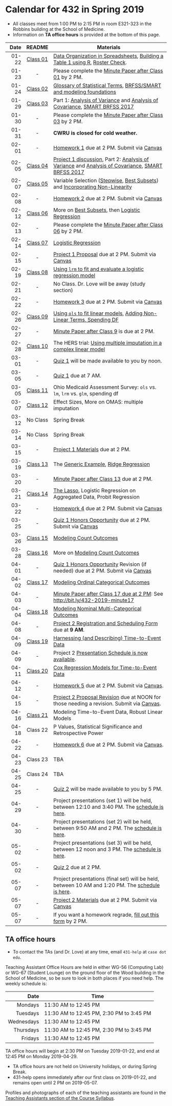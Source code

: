 # Calendar for 432 in Spring 2019

- All classes meet from 1:00 PM to 2:15 PM in room E321-323 in the Robbins building at the School of Medicine.
- Information on **TA office hours** is provided at the bottom of this page.

Date | README | Materials
---------: | :--------: | ----------------------------------------------------------------------
01-22 | [Class 01](https://github.com/THOMASELOVE/2019-432/tree/master/slides/class01) | [Data Organization in Spreadsheets](https://github.com/THOMASELOVE/2019-432/blob/master/references/pdf/Broman_and_Woo_2018_Data_Organization_in_Spreadsheets.pdf), [Building a Table 1 using R](https://thomaselove.github.io/2019-432-book/building-table-1.html), [Roster Check](http://bit.ly/432-2019-roster-check).
01-23 | - | Please complete the [Minute Paper after Class 01](http://bit.ly/432-2019-minute01) by 2 PM.
01-24 | [Class 02](https://github.com/THOMASELOVE/2019-432/tree/master/slides/class02) | [Glossary of Statistical Terms](http://hbiostat.org/doc/glossary.pdf), [BRFSS/SMART and modeling foundations](https://thomaselove.github.io/2019-432-book/linear-regression-on-a-small-smart-data-set.html)
01-29 | [Class 03](https://github.com/THOMASELOVE/2019-432/tree/master/slides/class03) | Part 1: [Analysis of Variance](https://thomaselove.github.io/2019-432-book/analysis-of-variance.html) and [Analysis of Covariance](https://thomaselove.github.io/2019-432-book/analysis-of-covariance.html), [SMART BRFSS 2017](https://github.com/THOMASELOVE/2019-432/tree/master/data-and-code/smart_2017)
01-30 | - | Please complete the [Minute Paper after Class 03](http://bit.ly/432-2019-minute03) by 2 PM.
01-31 | - | **CWRU is closed for cold weather.**
02-01 | - | [Homework 1](https://github.com/THOMASELOVE/2019-432/tree/master/homework) due at 2 PM. Submit via [Canvas](https://canvas.case.edu/)
02-05 | [Class 04](https://github.com/THOMASELOVE/2019-432/tree/master/slides/class04) | [Project 1 discussion](https://github.com/THOMASELOVE/2019-432/tree/master/projects), Part 2: [Analysis of Variance](https://thomaselove.github.io/2019-432-book/analysis-of-variance.html) and [Analysis of Covariance](https://thomaselove.github.io/2019-432-book/analysis-of-covariance.html), [SMART BRFSS 2017](https://github.com/THOMASELOVE/2019-432/tree/master/data-and-code/smart_2017)
02-07 | [Class 05](https://github.com/THOMASELOVE/2019-432/tree/master/slides/class05) | Variable Selection ([Stepwise](https://thomaselove.github.io/2019-432-book/stepwise-variable-selection.html), [Best Subsets](https://thomaselove.github.io/2019-432-book/best-subsets-variable-selection-in-our-prostate-cancer-study.html)) and [Incorporating Non-Linearity](https://thomaselove.github.io/2019-432-book/adding-non-linear-terms-to-a-linear-regression-model.html)
02-08 | - | [Homework 2](https://github.com/THOMASELOVE/2019-432/tree/master/homework) due at 2 PM. Submit via [Canvas](https://canvas.case.edu/)
02-12 | [Class 06](https://github.com/THOMASELOVE/2019-432/tree/master/slides/class06) | More on [Best Subsets](https://thomaselove.github.io/2019-432-book/best-subsets-variable-selection-in-our-prostate-cancer-study.html), then [Logistic Regression](https://thomaselove.github.io/2019-432-book/logistic-regression-the-foundations.html)
02-13 | - | Please complete the [Minute Paper after Class 06](http://bit.ly/432-2019-minute06) by 2 PM.
02-14 | [Class 07](https://github.com/THOMASELOVE/2019-432/tree/master/slides/class07) | [Logistic Regression](https://thomaselove.github.io/2019-432-book/logistic-regression-and-the-resect-data.html)
02-15 | - | [Project 1 Proposal](https://github.com/THOMASELOVE/2019-432/tree/master/projects) due at 2 PM. Submit via [Canvas](https://canvas.case.edu/)
02-19 | [Class 08](https://github.com/THOMASELOVE/2019-432/tree/master/slides/class08) | [Using `lrm` to fit and evaluate a logistic regression model](https://thomaselove.github.io/2019-432-book/logistic-regression-and-the-resect-data.html)
02-21 | - | No Class. Dr. Love will be away (study section)
02-22 | - | [Homework 3](https://github.com/THOMASELOVE/2019-432/tree/master/homework) due at 2 PM. Submit via [Canvas](https://canvas.case.edu/)
02-26 | [Class 09](https://github.com/THOMASELOVE/2019-432/tree/master/slides/class09) | [Using `ols` to fit linear models](https://thomaselove.github.io/2019-432-book/using-ols-from-the-rms-package-to-fit-linear-models.html),  [Adding Non-Linear Terms, Spending DF](https://thomaselove.github.io/2019-432-book/adding-non-linear-terms-to-a-linear-regression-model.html)
02-27 | - | [Minute Paper after Class 9](http://bit.ly/432-2019-minute09) is due at 2 PM.
02-28 | [Class 10](https://github.com/THOMASELOVE/2019-432/tree/master/slides/class10) | The HERS trial: [Using multiple imputation in a complex linear model](https://thomaselove.github.io/2019-432-book/linear-regression-and-the-smartcle1-data.html)
03-01 | - | [Quiz 1](https://github.com/THOMASELOVE/2019-432/tree/master/quizzes) will be made available to you by noon.
03-05 | - | [Quiz 1](https://github.com/THOMASELOVE/2019-432/tree/master/quizzes) due at 7 AM.
03-05 | [Class 11](https://github.com/THOMASELOVE/2019-432/tree/master/slides/class11) | Ohio Medicaid Assessment Survey: `ols` vs. `lm`, `lrm` vs. `glm`, spending df
03-07 | [Class 12](https://github.com/THOMASELOVE/2019-432/tree/master/slides/class12) | Effect Sizes, More on OMAS: multiple imputation
03-12 | No Class | Spring Break
03-14 | No Class | Spring Break
03-15 | - | [Project 1 Materials](https://github.com/THOMASELOVE/2019-432/tree/master/projects) due at 2 PM. 
03-19 | [Class 13](https://github.com/THOMASELOVE/2019-432/tree/master/slides/class13) | The [Generic Example](https://github.com/THOMASELOVE/2019-432/tree/master/data-and-code/generic_example), [Ridge Regression](https://thomaselove.github.io/2019-432-book/other-variable-selection-strategies.html)
03-20 | - | [Minute Paper after Class 13](http://bit.ly/432-2019-minute13) due at 2 PM.
03-21 | [Class 14](https://github.com/THOMASELOVE/2019-432/tree/master/slides/class14) | [The Lasso](https://thomaselove.github.io/2019-432-book/other-variable-selection-strategies.html), Logistic Regression on Aggregated Data, Probit Regression
03-22 | - | [Homework 4](https://github.com/THOMASELOVE/2019-432/tree/master/homework) due at 2 PM. Submit via [Canvas](https://canvas.case.edu/)
03-25 | - | [Quiz 1 Honors Opportunity](https://github.com/THOMASELOVE/2019-432/blob/master/quizzes/quiz1_honors/README.md) due at 2 PM. Submit via [Canvas](https://canvas.case.edu/)
03-26 | [Class 15](https://github.com/THOMASELOVE/2019-432/tree/master/slides/class15) | [Modeling Count Outcomes](https://thomaselove.github.io/2019-432-book/modeling-a-count-outcome-in-ohio-smart.html)
03-28 | [Class 16](https://github.com/THOMASELOVE/2019-432/tree/master/slides/class16) | More on [Modeling Count Outcomes](https://thomaselove.github.io/2019-432-book/modeling-a-count-outcome-in-ohio-smart.html)
04-01 | - | [Quiz 1 Honors Opportunity](https://github.com/THOMASELOVE/2019-432/blob/master/quizzes/quiz1_honors/README.md) Revision (if needed) due at 2 PM. Submit via [Canvas](https://canvas.case.edu/)
04-02 | [Class 17](https://github.com/THOMASELOVE/2019-432/tree/master/slides/class17) | [Modeling Ordinal Categorical Outcomes](https://thomaselove.github.io/2019-432-book/modeling-an-ordinal-categorical-outcome-in-ohio-smart.html)
04-03 | - | [Minute Paper after Class 17 due at 2 PM](http://bit.ly/432-2019-minute17): See http://bit.ly/432-2019-minute17
04-04 | [Class 18](https://github.com/THOMASELOVE/2019-432/tree/master/slides/class18) | [Modeling Nominal Multi-Categorical Outcomes](https://thomaselove.github.io/2019-432-book/analyzing-literary-styles-with-multinomial-logistic-regression.html)
04-08 | - | [Project 2 Registration and Scheduling Form](http://bit.ly/432-2019-project2-registration) due at **9 AM**.
04-09 | [Class 19](https://github.com/THOMASELOVE/2019-432/tree/master/slides/class19) | [Harnessing (and Describing) Time-to-Event Data](https://thomaselove.github.io/2019-432-book/exploring-time-to-event-survival-data.html) 
04-09 | - | Project 2 [Presentation Schedule is now available](https://github.com/THOMASELOVE/2019-432/blob/master/projects/project2/project2-schedule.md).
04-11 | [Class 20](https://github.com/THOMASELOVE/2019-432/tree/master/slides/class20) | [Cox Regression Models for Time-to-Event Data](https://thomaselove.github.io/2019-432-book/cox-regression-models-for-survival-data-example-1.html)
04-12 | - | [Homework 5](https://github.com/THOMASELOVE/2019-432/tree/master/homework/homework5) due at 2 PM. Submit via [Canvas](https://canvas.case.edu/).
04-15 | - | [Project 2 Proposal Revision](https://github.com/THOMASELOVE/2019-432/blob/master/projects/project2/project2-next-steps.md) due at NOON for those needing a revision. Submit via [Canvas](https://canvas.case.edu/).
04-16 | [Class 21](https://github.com/THOMASELOVE/2019-432/tree/master/slides/class21) | Modeling Time-to-Event Data, Robust Linear Models
04-18 | Class 22 | P Values, Statistical Significance and Retrospective Power
04-22 | - | [Homework 6](https://github.com/THOMASELOVE/2019-432/tree/master/homework/homework6) due at 2 PM. Submit via [Canvas](https://canvas.case.edu/).
04-23 | Class 23 | TBA
04-25 | Class 24 | TBA
04-25 | - | [Quiz 2](https://github.com/THOMASELOVE/2019-432/tree/master/quizzes) will be made available to you by 5 PM.
04-29 | - | Project presentations (set 1) will be held, between 12:10 and 3:40 PM. The [schedule is here](https://github.com/THOMASELOVE/2019-432/blob/master/projects/project2/project2-schedule.md).
04-30 | - | Project presentations (set 2) will be held, between 9:50 AM and 2 PM. The [schedule is here](https://github.com/THOMASELOVE/2019-432/blob/master/projects/project2/project2-schedule.md).
05-02 | - | Project presentations (set 3) will be held, between 12 noon and 3 PM. The [schedule is here](https://github.com/THOMASELOVE/2019-432/blob/master/projects/project2/project2-schedule.md).
05-02 | - | [Quiz 2](https://github.com/THOMASELOVE/2019-432/tree/master/quizzes) due at 2 PM.
05-07 | - | Project presentations (final set) will be held, between 10 AM and 1:20 PM. The [schedule is here](https://github.com/THOMASELOVE/2019-432/blob/master/projects/project2/project2-schedule.md).
05-07 | - | [Project 2 Materials](https://github.com/THOMASELOVE/2019-432/tree/master/projects) due at 2 PM. Submit via [Canvas](https://canvas.case.edu/)
05-07 | - | If you want a homework regrade, [fill out this form](http://bit.ly/432-2019-regrades) by 2 PM.

## TA office hours

- To contact the TAs (and Dr. Love) at any time, email `431-help` at `case dot edu`.

Teaching Assistant Office Hours are held in either WG-56 (Computing Lab) or WG-67 (Student Lounge) on the ground floor of the Wood building in the School of Medicine, so be sure to look in both places if you need help. The weekly schedule is: 

Date | Time 
--------: | --------------
Mondays | 11:30 AM to 12:45 PM
Tuesdays | 11:30 AM to 12:45 PM, 2:30 PM to 3:45 PM
Wednesdays | 11:30 AM to 12:45 PM
Thursdays | 11:30 AM to 12:45 PM, 2:30 PM to 3:45 PM
Fridays | 11:30 AM to 12:45 PM

TA office hours will begin at 2:30 PM on Tuesday 2019-01-22, and end at 12:45 PM on Monday 2019-04-29.

- TA office hours are not held on University holidays, or during Spring Break. 
- 431-help opens immediately after our first class on 2019-01-22, and remains open until 2 PM on 2019-05-07.

Profiles and photographs of each of the teaching assistants are found in the [Teaching Assistants section of the Course Syllabus](https://thomaselove.github.io/2019-432-syllabus/teaching-assistants.html).
